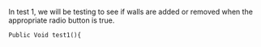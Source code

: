 In test 1, we will be testing to see if walls are added or removed when the appropriate radio button is true.
````
Public Void test1(){
